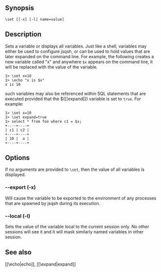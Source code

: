 ## Synopsis

`\set [[-x] [-l] name=value]`
              
## Description

Sets a variable or displays all variables. Just like a shell, variables may either
be used to configure jsqsh, or can be used to hold values that are later expanded
on the command line.  For example, the following creates a new variable called
"x" and anywhere `$x` appears on the command line, it will be replaced with the
value of the variable.

    1> \set x=10
    1> \echo "x is $x"
    x is 10

such variables may also be referenced within SQL statements that are executed
provided that the ${[[expand]]} variable is set to `true`. For example:

    1> \set x=10
    1> \set expand=true
    1> select * from foo where c1 = $x;
    +----+----+
    | c1 | c2 |
    +----+----+
    | 10 |  a |
    +----+----+

## Options

If no arguments are provided to `\set`, then the value of all variables is displayed.
              
### --export (-x)

Will cause the variable to be exported to the environment of any processes that are 
spawned by jsqsh during its execution.

### --local (-l)

Sets the value of the variable local to the current session only. No other sessions will 
see it and it will mask similarly named variables in other session.

## See also

[[\echo|echo]], [[\expand|expand]]
